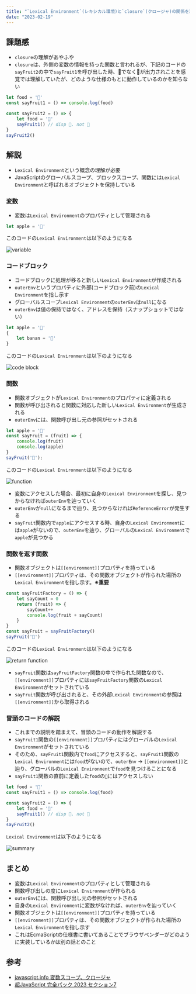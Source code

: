 ```yaml
---
title: "`Lexical Environment`(レキシカル環境)と`closure`(クロージャ)の関係を理解する"
date: "2023-02-19"
---
```


## 課題感
- `closure`の理解があやふや
- `closure`は、外側の変数の情報を持った関数と言われるが、下記のコードの`sayFruit2`の中で`sayFruit1`を呼び出した時、🍌でなく🍎が出力されことを感覚では理解していたが、どのような仕様のもとに動作しているのかを知らない
```JavaScript
let food = '🍎'
const sayFruit1 = () => console.log(food)

const sayFruit2 = () => {
    let food = '🍌'
    sayFruit1() // disp 🍎. not 🍌
}
sayFruit2()
```

## 解説
- `Lexical Environment`という概念の理解が必要
- JavaScriptのグローバルスコープ、ブロックスコープ、関数には`Lexical Environment`と呼ばれるオブジェクトを保持している
### 変数
- 変数は`Lexical Environment`のプロパティとして管理される

```JavaScript
let apple = '🍎'
```
このコードの`Lexical Environment`は以下のようになる

![variable](../../images/2023-02-19-01.png)

### コードブロック
- コードブロックに処理が移ると新しい`Lexical Environment`が作成される
- `outerEnv`というプロパティに外部(コードブロック前)の`Lexical Environment`を指し示す
- グローバルスコープ`Lexical Environment`の`outerEnv`は`null`になる
- `outerEnv`は値の保持ではなく、アドレスを保持（スナップショットではない）

```JavaScript
let apple = '🍎'
{
    let banan = '🍌'
}
```

このコードの`Lexical Environment`は以下のようになる

![code block](../../images/2023-02-19-02.png)

### 関数
- 関数オブジェクトが`Lexical Environment`のプロパティに定義される
- 関数が呼び出されると関数に対応した新しい`Lexical Environment`が生成される
- `outerEnv`には、関数呼び出し元の参照がセットされる

```JavaScript
let apple = '🍎'
const sayFruit = (fruit) => {
    console.log(fruit)
    console.log(apple)
}
sayFruit('🍌');
```

このコードの`Lexical Environment`は以下のようになる

![function](../../images/2023-02-19-03.png)

- 変数にアクセスした場合、最初に自身の`Lexical Environment`を探し、見つからなければ`outerEnv`を辿っていく
- `outerEnv`が`null`になるまで辿り、見つからなければ`ReferenceError`が発生する
- `sayFruit`関数内で`apple`にアクセスする時、自身の`Lexical Environment`には`apple`がないので、`outerEnv`を辿り、グローバルの`Lexical Environment`で`apple`が見つかる

### 関数を返す関数
- 関数オブジェクトは`[[environment]]`プロパティを持っている
- `[[environment]]`プロパティは、その関数オブジェクトが作られた場所の`Lexical Environment`を指し示す。**※重要**

```JavaScript
const sayFruitFactory = () => {
    let sayCount = 0
    return (fruit) => {
        sayCount++
        console.log(fruit + sayCount)
    }
} 
const sayFruit = sayFruitFactory()
sayFruit('🍇')
```

このコードの`Lexical Environment`は以下のようになる

![return function](../../images/2023-02-19-04.png)

- `sayFruit`関数は`sayFruitFactory`関数の中で作られた関数なので、`[[environment]]`プロパティには`sayFruitFactory`関数の`Lexical Environment`がセットされている
- `sayFruit`関数が呼び出されると、その外部`Lexical Environment`の参照は`[[environment]]`から取得される



### 冒頭のコードの解説
- これまでの説明を踏まえて、冒頭のコードの動作を解説する
- `sayFruit1`関数の`[[environment]]`プロパティにはグローバルの`Lexical Environment`がセットされている
- そのため、`sayFruit1`関数内で`food`にアクセスすると、`sayFruit1`関数の`Lexical Environment`には`food`がないので、`outerEnv` -> `[[environment]]`と辿り、グローバルの`Lexical Environment`で`food`を見つけることになる
- `sayFruit1`関数の直前に定義した`food`の`🍌`にはアクセスしない
```JavaScript
let food = '🍎'
const sayFruit1 = () => console.log(food)

const sayFruit2 = () => {
    let food = '🍌'
    sayFruit1() // disp 🍎. not 🍌
}
sayFruit2()
```
`Lexical Environment`は以下のようになる


![summary](../../images/2023-02-19-05.png)

## まとめ
- 変数は`Lexical Environment`のプロパティとして管理される
- 関数呼び出しの度に`Lexical Environment`が作られる
- `outerEnv`には、関数呼び出し元の参照がセットされる
- 自身の`Lexical Environment`に変数がなければ、`outerEnv`を辿っていく
- 関数オブジェクトは`[[environment]]`プロパティを持っている
- `[[environment]]`プロパティは、その関数オブジェクトが作られた場所の`Lexical Environment`を指し示す
- これはEcmaScriptの仕様書に書いてあることでブラウザベンダーがどのように実装しているかは別の話とのこと

## 参考
- [javascript.info 変数スコープ、クロージャ](https://ja.javascript.info/closure)
- [超JavaScript 完全パック 2023 セクション7](https://www.udemy.com/course/javascript-complete/)


